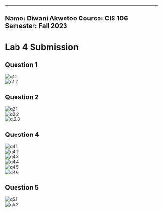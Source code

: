 ----
Name: Diwani Akwetee
Course: CIS 106
Semester: Fall 2023
----

# Lab 4 Submission

## Question 1
![q1.1](lab4.1.png)<br>
![q1.2](lab4.1.2.png)<br>

## Question 2
![q2.1](lab4.2.1.png)<br>
![q2.2](lab4.2.2.png)<br>
![q.2.3](lab4.2.3.png)<br>

## Question 4
![q4.1](lab4.4.1.png)<br>
![q4.2](lab4.4.2.png)<br>
![q4.3](lab4.4.3.png)<br>
![q4.4](lab4.4.4.png)<br>
![q4.5](lab4.4.5.png)<br>
![q4.6](lab4.4.6.png)<br>

## Question 5
![q5.1](lab4.5.1.png)<br>
![q5.2](lab4.5.2.2.png)<br>
